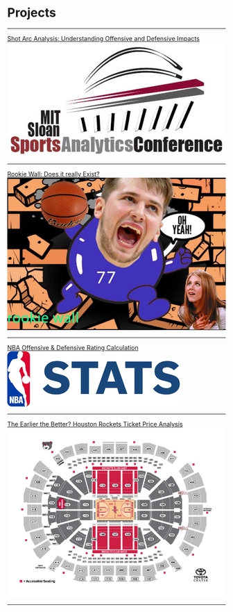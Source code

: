 # Projects

--- 

[Shot Arc Analysis: Understanding Offensive and Defensive Impacts](https://github.com/hzblacksmith/SSAC_Hackathon_2020-Shot_Arc_Analysis/)
<img src="images/ssac_logo.jpg?raw=true"/>

---
[Rookie Wall: Does it really Exist?](https://github.com/hzblacksmith/stat405_final_project-rookie_wall)
<img src="images/LukaWall.jpg?raw=true"/>

---
[NBA Offensive & Defensive Rating Calculation](https://github.com/hzblacksmith/Calculating_Off_Def_Ratings)
<img src="images/nba_stats_logo.png?raw=true"/>

---
[The Earlier the Better? Houston Rockets Ticket Price Analysis](https://github.com/hzblacksmith/SMGT_490_Houston_Rockets_Ticket_Price_Analysis)
<img src="images/RocketsSeating.jpg?raw=true"/>


---
<!-- Remove above link if you don't want to attibute -->
